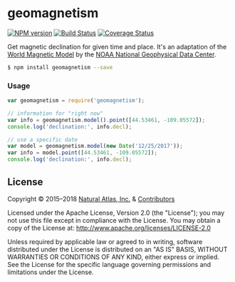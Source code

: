 # geomagnetism
[![NPM version](http://img.shields.io/npm/v/geomagnetism.svg?style=flat)](https://www.npmjs.org/package/geomagnetism)
[![Build Status](http://img.shields.io/travis/naturalatlas/geomagnetism/master.svg?style=flat)](https://travis-ci.org/naturalatlas/geomagnetism)
[![Coverage Status](http://img.shields.io/coveralls/naturalatlas/geomagnetism/master.svg?style=flat)](https://coveralls.io/r/naturalatlas/geomagnetism)

Get magnetic declination for given time and place. It's an adaptation of the [World Magnetic Model](http://www.ngdc.noaa.gov/geomag/WMM/DoDWMM.shtml) by the [NOAA National Geophysical Data Center](https://www.ngdc.noaa.gov/).

``` sh
$ npm install geomagnetism --save
```

### Usage

```js
var geomagnetism = require('geomagnetism');

// information for "right now"
var info = geomagnetism.model().point([44.53461, -109.05572]);
console.log('declination:', info.decl);

// use a specific date
var model = geomagnetism.model(new Date('12/25/2017'));
var info = model.point([44.53461, -109.05572]);
console.log('declination:', info.decl);
```

## License

Copyright &copy; 2015–2018 [Natural Atlas, Inc.](https://naturalatlas.com/) & [Contributors](https://github.com/naturalatlas/geomagnetism/graphs/contributors)

Licensed under the Apache License, Version 2.0 (the "License"); you may not use this file except in compliance with the License. You may obtain a copy of the License at: http://www.apache.org/licenses/LICENSE-2.0

Unless required by applicable law or agreed to in writing, software distributed under the License is distributed on an "AS IS" BASIS, WITHOUT WARRANTIES OR CONDITIONS OF ANY KIND, either express or implied. See the License for the specific language governing permissions and limitations under the License.
